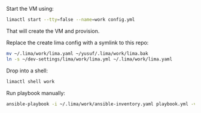 Start the VM using:

```sh
limactl start --tty=false --name=work config.yml
```

That will create the VM and provision.

Replace the create lima config with a symlink to this repo:
```sh
mv ~/.lima/work/lima.yaml ~/yusuf/.lima/work/lima.bak
ln -s ~/dev-settings/lima/work/lima.yml ~/.lima/work/lima.yaml
```

Drop into a shell:

```sh
limactl shell work
```

Run playbook manually:

```sh
ansible-playbook -i ~/.lima/work/ansible-inventory.yaml playbook.yml -v
```
